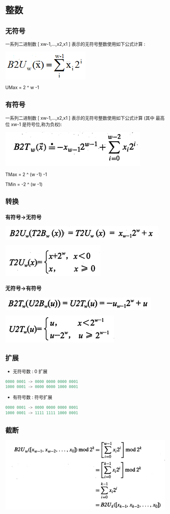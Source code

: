 # 整数

## 无符号

一系列二进制数 [ xw-1,...,x2,x1 ] 表示的无符号整数使用如下公式计算 :

![无符号整数计算](./img/2.2.1.png)

UMax = 2 ^ w -1

## 有符号

一系列二进制数 [ xw-1,...,x2,x1 ] 表示的无符号整数使用如下公式计算 (其中 最高位 xw-1 是符号位,称为负权):

![有符号整数计算](./img/2.2.2.png)

TMax = 2 ^ (w -1) -1

TMin = -2 ^ (w -1)

## 转换

### 有符号->无符号

![有符号->无符号](./img/2.2.3.png)

![有符号->无符号](./img/2.2.4.png)

### 无符号->有符号

![无符号->有符号](./img/2.2.5.png)

![无符号->有符号](./img/2.2.6.png)

## 扩展

* 无符号数 : 0 扩展

```javascript
0000 0001 -> 0000 0000 0000 0001
1000 0001 -> 0000 0000 1000 0001
```

* 有符号数 : 符号扩展

```javascript
0000 0001 -> 0000 0000 0000 0001
1000 0001 -> 1111 1111 1000 0001
```

## 截断

![截断](./img/2.2.7.png)